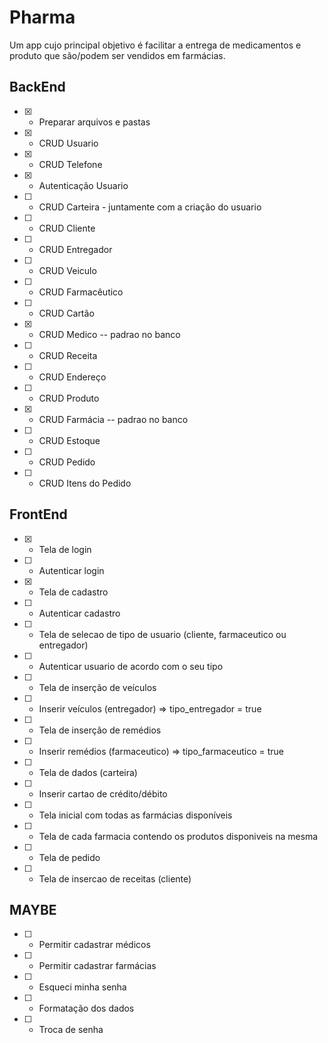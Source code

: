 # Pharma

Um app cujo principal objetivo é facilitar a entrega de  medicamentos e produto 
que são/podem ser vendidos em farmácias.

## BackEnd

- [X] - Preparar arquivos e pastas
- [X] - CRUD Usuario
- [X] - CRUD Telefone
- [X] - Autenticação Usuario
- [ ] - CRUD Carteira - juntamente com a criação do usuario
- [ ] - CRUD Cliente
- [ ] - CRUD Entregador
- [ ] - CRUD Veiculo
- [ ] - CRUD Farmacêutico
- [ ] - CRUD Cartão
- [X] - CRUD Medico -- padrao no banco
- [ ] - CRUD Receita
- [ ] - CRUD Endereço
- [ ] - CRUD Produto
- [X] - CRUD Farmácia -- padrao no banco
- [ ] - CRUD Estoque
- [ ] - CRUD Pedido
- [ ] - CRUD Itens do Pedido

## FrontEnd

- [X] - Tela de login
- [ ] - Autenticar login
- [X] - Tela de cadastro
- [ ] - Autenticar cadastro
- [ ] - Tela de selecao de tipo de usuario (cliente, farmaceutico ou entregador)
- [ ] - Autenticar usuario de acordo com o seu tipo
- [ ] - Tela de inserção de veículos
- [ ] - Inserir veículos (entregador) => tipo_entregador = true
- [ ] - Tela de inserção de remédios
- [ ] - Inserir remédios (farmaceutico) => tipo_farmaceutico = true
- [ ] - Tela de dados (carteira) 
- [ ] - Inserir cartao de crédito/débito
- [ ] - Tela inicial com todas as farmácias disponíveis
- [ ] - Tela de cada farmacia contendo os produtos disponiveis na mesma
- [ ] - Tela de pedido
- [ ] - Tela de insercao de receitas (cliente)

## MAYBE

- [ ] - Permitir cadastrar médicos
- [ ] - Permitir cadastrar farmácias
- [ ] - Esqueci minha senha 
- [ ] - Formatação dos dados
- [ ] - Troca de senha